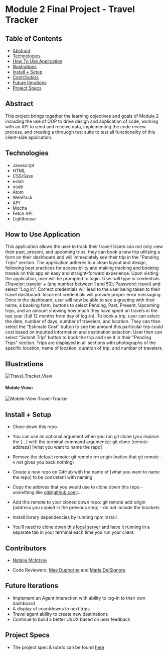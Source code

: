 # Module 2 Final Project - Travel Tracker


## Table of Contents
  - [Abstract](#abstract)
  - [Technologies](#technologies)
  - [How To Use Application](#how-to-use-application)
  - [Illustrations](#illustrations)
  - [Install + Setup](#set-up)
  - [Contributors](#contributors)
  - [Future Iterations](#future-Iterations)
  - [Project Specs](#project-specs)

## Abstract

This project brings together the learning objectives and goals of Module 2 including the use of OOP to drive design and application of code, working with an API to send and receive data, implementing the code review process, and creating a throuogh test suite to test all functionality of this client-side application. 

## Technologies
  - Javascript
  - HTML
  - CSS/Sass
  - eslint
  - node
  - Atom
  - WebPack
  - API
  - Mocha
  - Fetch API
  - Lighthouse

## How to Use Application
  This application allows the user to track their travel! Users can not only view their past, present, and upcoming trips, they can book a new trip utilizing a form on their dashboard and will immediately see their trip in the "Pending Trips" section. The application adheres to a clean layout and design, following best practices for accessibility and making tracking and booking travels on this app an easy and straight-forward experience. 
  Upon visiting the application, user will be prompted to login. User will type in credentials (Traveler: traveler + (any number between 1 and 50); Password: travel) and select "Log in". Correct credentials will lead to the user being taken to their travel dashboard. Incorrect credentials will provide proper error messaging. Once in the dashboard, user will now be able to see a greeting with their name, a booking form, buttons to select Pending, Past, Present, Upcoming trips, and an amount showing how much they have spent on travels in the last year (full 12 months from day of log-in). To book a trip, user can select the date, number of days, number of travelers, and location. They can then select the "Estimate Cost" button to see the amount this particular trip could cost based on inputted information and destination selection. User then can select "Submit Trip" button to book the trip and see it in their "Pending Trips" section. Trips are displayed in all sections with photographs of the specific location, name of location, duration of trip, and number of travelers. 


## Illustrations

![Travel_Tracker_View](https://user-images.githubusercontent.com/78229679/129043689-9d10b96e-86ea-47e5-b0cf-283d65fa2738.gif)


#### Mobile View:

![Mobile-View-Travel-Tracker](https://user-images.githubusercontent.com/78229679/129044346-a9d04518-e1bf-4c64-a50b-91c8b3dc7c2a.gif)

## Install + Setup
- Clone down this repo. 
- You can use an optional argument when you run git clone (you replace the [...] with the terminal command arguments): git clone [remote-address] [what you want to name the repo]
- Remove the default remote: git remote rm origin (notice that git remote -v not gives you back nothing)
- Create a new repo on GitHub with the name of [what you want to name the repo] to be consistent with naming
- Copy the address that you would use to clone down this repo - something like git@github.com:...
- Add this remote to your cloned down repo: git remote add origin [address you copied in the previous step] - do not include the brackets
- Install library dependencies by running npm install

- You'll need to clone down this [local server](https://github.com/turingschool-examples/travel-tracker-api) and have it running in a separate tab in your terminal each time you run your client.


## Contributors
  - [Natalie McIntyre](https://github.com/nataliemcintyre2021)

  - Code Reviewers: [Mae Duphorne](https://github.com/maeduphorne) and [Maria DelSignore](https://github.com/madhaus4)

## Future Iterations
- Implement an Agent Interaction with ability to log-in to their own dashboard
- A display of countdowns to next trips
- Travel agent ability to create new destinations 
- Continue to bulid a better UI/UX based on user feedback 

## Project Specs
  - The project spec & rubric can be found [here](https://frontend.turing.edu/projects/travel-tracker.html)
